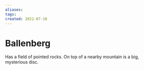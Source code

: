```yaml
---
aliases: 
tags: 
created: 2022-07-10
---
```

# Ballenberg
Has a field of pointed rocks. On top of a nearby mountain is a big, mysterious disc.